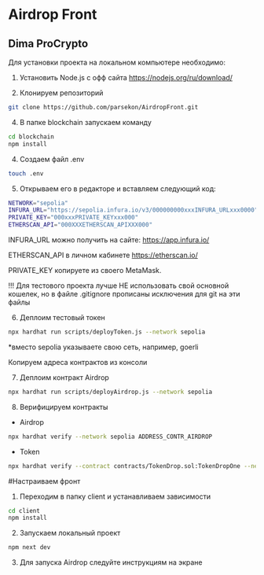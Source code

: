 # Airdrop Front
## Dima ProCrypto

Для установки проекта на локальном компьютере необходимо:

1. Установить Node.js с офф сайта
https://nodejs.org/ru/download/

2. Клонируем репозиторий 
```sh
git clone https://github.com/parsekon/AirdropFront.git
```

4. В папке blockchain запускаем команду
```sh
cd blockchain
npm install
```

4. Создаем файл .env
```sh
touch .env
```

5. Открываем его в редакторе и вставляем следующий код:
```sh
NETWORK="sepolia"
INFURA_URL="https://sepolia.infura.io/v3/000000000xxxINFURA_URLxxx0000"
PRIVATE_KEY="000xxxPRIVATE_KEYxxx000"
ETHERSCAN_API="000XXXETHERSCAN_APIXXX000"
```
INFURA_URL можно получить на сайте: https://app.infura.io/

ETHERSCAN_API в личном кабинете https://etherscan.io/

PRIVATE_KEY копируете из своего MetaMask. 

!!! Для тестового проекта лучше НЕ использовать свой основной кошелек, 
но в файле .gitignore прописаны исключения для git на эти файлы

6. Деплоим тестовый токен
```sh
npx hardhat run scripts/deployToken.js --network sepolia
```
*вместо sepolia указываете свою сеть, например, goerli

Копируем адреса контрактов из консоли

7. Деплоим контракт Airdrop
```sh
npx hardhat run scripts/deployAirdrop.js --network sepolia
```

8. Верифицируем контракты
- Airdrop
```sh
npx hardhat verify --network sepolia ADDRESS_CONTR_AIRDROP
```
- Token
```sh
npx hardhat verify --contract contracts/TokenDrop.sol:TokenDropOne --network sepolia ADDR_TOKEN_CONTR
```

#Настраиваем фронт

1. Переходим в папку client и устанавливаем зависимости
```sh
cd client
npm install
```

2. Запускаем локальный проект
```sh
npm next dev
```

3. Для запуска Airdrop следуйте инструкциям на экране
